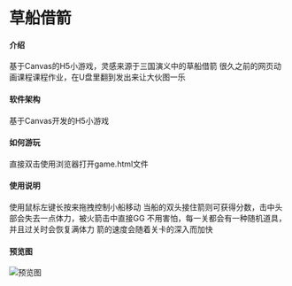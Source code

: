 # 草船借箭

#### 介绍
基于Canvas的H5小游戏，灵感来源于三国演义中的草船借箭
很久之前的网页动画课程课程作业，在U盘里翻到发出来让大伙图一乐

#### 软件架构
基于Canvas开发的H5小游戏


#### 如何游玩

直接双击使用浏览器打开game.html文件

#### 使用说明
使用鼠标左键长按来拖拽控制小船移动
当船的双头接住箭则可获得分数，击中头部会失去一点体力，被火箭击中直接GG
不用害怕，每一关都会有一种随机道具，并且过关时会恢复满体力
箭的速度会随着关卡的深入而加快

#### 预览图
![预览图](https://images.gitee.com/uploads/images/2021/1020/200239_88e57d46_7603770.gif "bandicam 2021-10-20 19-58-16-385.gif")

